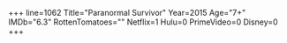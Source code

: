 +++
line=1062
Title="Paranormal Survivor"
Year=2015
Age="7+"
IMDb="6.3"
RottenTomatoes=""
Netflix=1
Hulu=0
PrimeVideo=0
Disney=0
+++

